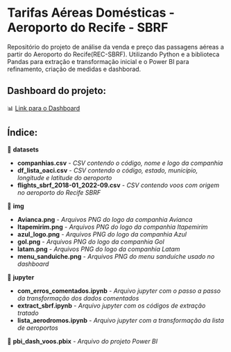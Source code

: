 # Tarifas Aéreas Domésticas - Aeroporto do Recife - SBRF
Repositório do projeto de análise da venda e preço das passagens aéreas a partir do Aeroporto do Recife(REC-SBRF). Utilizando Python e a biblioteca Pandas para extração e transformação inicial e o Power BI para refinamento, criação de medidas e dashborad. 

## Dashboard do projeto:
:bar_chart: [Link para o Dashboard](https://app.powerbi.com/view?r=eyJrIjoiZmY4MDcyZjMtNzVhOC00ZjUzLWJlZDYtNWU0MThjODk0MDlhIiwidCI6IjBjMTUyNDhkLTFiYjMtNDE2Yi1hODJkLTUyOTgxZWUwMzc2NSJ9)

## Índice:

:file_folder: **datasets**
  - **companhias.csv** - *CSV contendo o código, nome e logo  da companhia*
  - **df_lista_oaci.csv** - *CSV contendo o código, estado, município, longitude e latitude do aeroporto*
  - **flights_sbrf_2018-01_2022-09.csv** - *CSV contendo voos com origem no aeroporto do Recife SBRF*
  
 :file_folder: **img**
- **Avianca.png** - *Arquivos PNG do logo da companhia Avianca*
- **Itapemirim.png** - *Arquivos PNG do logo da companhia Itapemirim*
- **azul_logo.png** - *Arquivos PNG do logo da companhia Azul*
- **gol.png** - *Arquivos PNG do logo da companhia Gol*
- **latam.png** - *Arquivos PNG do logo da companhia Latam*
- **menu_sanduiche.png** - *Arquivos PNG do menu sanduíche usado no dashboard*

 :file_folder: **jupyter**
 - **com_erros_comentados.ipynb** - *Arquivo jupyter com o passo a passo da transformação dos dados comentados*
 - **extract_sbrf.ipynb** - *Arquivo jupyter com os códigos de extração tratado*
 - **lista_aerodromos.ipynb** - *Arquivo jupyter com a transformação da lista de aeroportos*
  
:page_facing_up: **pbi_dash_voos.pbix** - *Arquivo do projeto Power BI*
